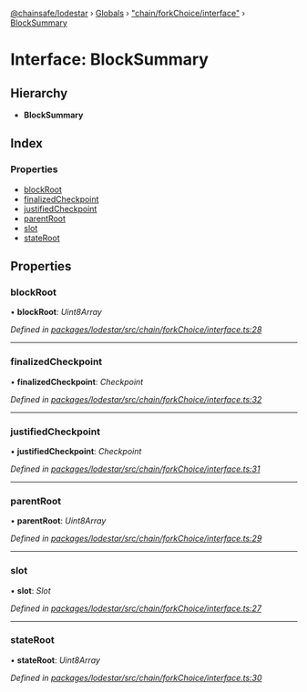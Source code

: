 [@chainsafe/lodestar](../README.md) › [Globals](../globals.md) › ["chain/forkChoice/interface"](../modules/_chain_forkchoice_interface_.md) › [BlockSummary](_chain_forkchoice_interface_.blocksummary.md)

# Interface: BlockSummary

## Hierarchy

* **BlockSummary**

## Index

### Properties

* [blockRoot](_chain_forkchoice_interface_.blocksummary.md#blockroot)
* [finalizedCheckpoint](_chain_forkchoice_interface_.blocksummary.md#finalizedcheckpoint)
* [justifiedCheckpoint](_chain_forkchoice_interface_.blocksummary.md#justifiedcheckpoint)
* [parentRoot](_chain_forkchoice_interface_.blocksummary.md#parentroot)
* [slot](_chain_forkchoice_interface_.blocksummary.md#slot)
* [stateRoot](_chain_forkchoice_interface_.blocksummary.md#stateroot)

## Properties

###  blockRoot

• **blockRoot**: *Uint8Array*

*Defined in [packages/lodestar/src/chain/forkChoice/interface.ts:28](https://github.com/ChainSafe/lodestar/blob/1c1c1df91/packages/lodestar/src/chain/forkChoice/interface.ts#L28)*

___

###  finalizedCheckpoint

• **finalizedCheckpoint**: *Checkpoint*

*Defined in [packages/lodestar/src/chain/forkChoice/interface.ts:32](https://github.com/ChainSafe/lodestar/blob/1c1c1df91/packages/lodestar/src/chain/forkChoice/interface.ts#L32)*

___

###  justifiedCheckpoint

• **justifiedCheckpoint**: *Checkpoint*

*Defined in [packages/lodestar/src/chain/forkChoice/interface.ts:31](https://github.com/ChainSafe/lodestar/blob/1c1c1df91/packages/lodestar/src/chain/forkChoice/interface.ts#L31)*

___

###  parentRoot

• **parentRoot**: *Uint8Array*

*Defined in [packages/lodestar/src/chain/forkChoice/interface.ts:29](https://github.com/ChainSafe/lodestar/blob/1c1c1df91/packages/lodestar/src/chain/forkChoice/interface.ts#L29)*

___

###  slot

• **slot**: *Slot*

*Defined in [packages/lodestar/src/chain/forkChoice/interface.ts:27](https://github.com/ChainSafe/lodestar/blob/1c1c1df91/packages/lodestar/src/chain/forkChoice/interface.ts#L27)*

___

###  stateRoot

• **stateRoot**: *Uint8Array*

*Defined in [packages/lodestar/src/chain/forkChoice/interface.ts:30](https://github.com/ChainSafe/lodestar/blob/1c1c1df91/packages/lodestar/src/chain/forkChoice/interface.ts#L30)*
